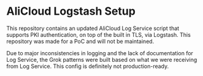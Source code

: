 # AliCloud Logstash Setup

This repository contains an updated AliCloud Log Service script that supports PKI authentication, on top of the built in TLS, via Logstash. This repository was made for a PoC and will not be maintained.

Due to major inconsistencies in logging and the lack of documentation for Log Service, the Grok patterns were built based on what we were receiving from Log Service. This config is definitely not production-ready.
